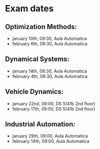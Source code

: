 # Exam dates

## Optimization Methods:

- january 10th, 09:30, Aula Automatica
- february 6th, 09:30, Aula Automatica

## Dynamical Systems:

- january 14th, 08:30, Aula Automatica
- february 4th, 08:30, Aula Automatica

## Vehicle Dynamics:

- january 22nd, 09:00, DS 5(41b 2nd floor)
- february 17th, 09:00, DS 5(41b 2nd floor)

## Industrial Automation:

- january 29th, 09:00, Aula Automatica
- february 14th, 09:00, Aula Automatica
